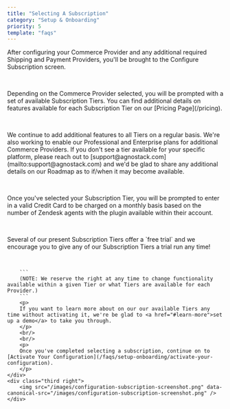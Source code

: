 ```yaml
---
title: "Selecting A Subscription"
category: "Setup & Onboarding"
priority: 5
template: "faqs"
---
```


After configuring your Commerce Provider and any additional required Shipping and Payment Providers, you'll be brought to the Configure Subscription screen.

<br/>

<div class="columns">
    <div>
        <p>
        Depending on the Commerce Provider selected, you will be prompted with a set of available Subscription Tiers.
        You can find additional details on features available for each Subscription Tier on our [Pricing Page](/pricing).
        </p>
        <br/>
        <p>
        We continue to add additional features to all Tiers on a regular basis. We're also working to enable our Professional and Enterprise plans for additional Commerce Providers.
        If you don't see a tier available for your specific platform, please reach out to [support@agnostack.com](mailto:support@agnostack.com) and we'd be glad to share any additional details on our Roadmap as to if/when it may become available.
        </p>
        <br/>
        <p>
        Once you've selected your Subscription Tier, you will be prompted to enter in a valid Credit Card to be charged on a monthly basis based on the number of Zendesk agents with the plugin available within their account.
        </p>
        <br/>
        <p>
        Several of our present Subscription Tiers offer a `free trial` and we encourage you to give any of our Subscription Tiers a trial run any time!
        </p>
        <br/>
        
        ```
        (NOTE: We reserve the right at any time to change functionality available within a given Tier or what Tiers are available for each Provider.)
        ```
        <p>
        If you want to learn more about on our our available Tiers any time without activating it, we're be glad to <a href="#learn-more">set up a demo</a> to take you through.
        </p>
        <br/>
        <br/>
        <p>
        Once you've completed selecting a subscription, continue on to [Activate Your Configuration](/faqs/setup-onboarding/activate-your-configuration).
        </p>
    </div>
    <div class="third right">
        <img src="/images/configuration-subscription-screenshot.png" data-canonical-src="/images/configuration-subscription-screenshot.png" />
    </div>
</div>
